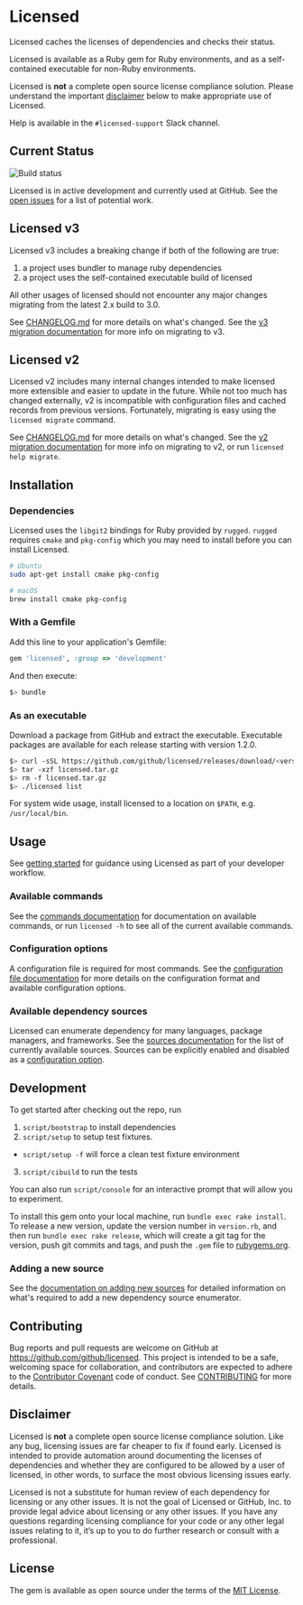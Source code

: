 # Licensed

Licensed caches the licenses of dependencies and checks their status.

Licensed is available as a Ruby gem for Ruby environments, and as a self-contained executable for non-Ruby environments.

Licensed is **not** a complete open source license compliance solution. Please understand the important [disclaimer](#disclaimer) below to make appropriate use of Licensed.

Help is available in the `#licensed-support` Slack channel.

## Current Status

![Build status](https://github.com/github/licensed/workflows/Test/badge.svg)

Licensed is in active development and currently used at GitHub.  See the [open issues](https://github.com/github/licensed/issues) for a list of potential work.

## Licensed v3

Licensed v3 includes a breaking change if both of the following are true:

1. a project uses bundler to manage ruby dependencies
2. a project uses the self-contained executable build of licensed

All other usages of licensed should not encounter any major changes migrating from the latest 2.x build to 3.0.  

See [CHANGELOG.md](./CHANGELOG.md) for more details on what's changed.
See the [v3 migration documentation](./docs/migrations/v3.md) for more info on migrating to v3.

## Licensed v2

Licensed v2 includes many internal changes intended to make licensed more extensible and easier to update in the future.  While not too much has changed externally, v2 is incompatible with configuration files and cached records from previous versions.  Fortunately, migrating is easy using the `licensed migrate` command.

See [CHANGELOG.md](./CHANGELOG.md) for more details on what's changed.
See the [v2 migration documentation](./docs/migrations/v2.md) for more info on migrating to v2, or run `licensed help migrate`.

## Installation

### Dependencies

Licensed uses the `libgit2` bindings for Ruby provided by `rugged`. `rugged` requires `cmake` and `pkg-config` which you may need to install before you can install Licensed.

```bash
# Ubuntu
sudo apt-get install cmake pkg-config

# macOS
brew install cmake pkg-config
```

### With a Gemfile

Add this line to your application's Gemfile:

```ruby
gem 'licensed', :group => 'development'
```

And then execute:

```bash
$> bundle
```

### As an executable

Download a package from GitHub and extract the executable.  Executable packages are available for each release starting with version 1.2.0.

```bash
$> curl -sSL https://github.com/github/licensed/releases/download/<version>/licensed-<version>-<os>-x64.tar.gz > licensed.tar.gz
$> tar -xzf licensed.tar.gz
$> rm -f licensed.tar.gz
$> ./licensed list
```

For system wide usage, install licensed to a location on `$PATH`, e.g. `/usr/local/bin`.

## Usage

See [getting started](./docs/getting_started.md) for guidance using Licensed as part of your developer workflow.

### Available commands

See the [commands documentation](./docs/commands) for documentation on available commands, or run `licensed -h` to see all of the current available commands.

### Configuration options

A configuration file is required for most commands.  See the [configuration file documentation](./docs/configuration.md) for more details on the configuration format and available configuration options.

### Available dependency sources

Licensed can enumerate dependency for many languages, package managers, and frameworks.  See the [sources documentation](./docs/sources) for the list of currently available sources.  Sources can be explicitly enabled and disabled as a [configuration option](./docs/configuration/dependency_source_enumerators.md).

## Development

To get started after checking out the repo, run

1. `script/bootstrap` to install dependencies
2. `script/setup` to setup test fixtures.
  - `script/setup -f` will force a clean test fixture environment
3. `script/cibuild` to run the tests

You can also run `script/console` for an interactive prompt that will allow you to experiment.

To install this gem onto your local machine, run `bundle exec rake install`. To release a new version, update the version number in `version.rb`, and then run `bundle exec rake release`, which will create a git tag for the version, push git commits and tags, and push the `.gem` file to [rubygems.org](https://rubygems.org).

### Adding a new source

See the [documentation on adding new sources](./docs/adding_a_new_source.md) for detailed information on what's required to add a new dependency source enumerator.

## Contributing

Bug reports and pull requests are welcome on GitHub at https://github.com/github/licensed. This project is intended to be a safe, welcoming space for collaboration, and contributors are expected to adhere to the [Contributor Covenant](http://contributor-covenant.org/) code of conduct.  See [CONTRIBUTING](CONTRIBUTING.md) for more details.

## Disclaimer

Licensed is **not** a complete open source license compliance solution. Like any bug, licensing issues are far cheaper to fix if found early. Licensed is intended to provide automation around documenting the licenses of dependencies and whether they  are configured to be allowed by a user of licensed, in other words, to surface the most obvious licensing issues early.

Licensed is not a substitute for human review of each dependency for licensing or any other issues. It is not the goal of Licensed or GitHub, Inc. to provide legal advice about licensing or any other issues. If you have any questions regarding licensing compliance for your code or any other legal issues relating to it, it’s up to you to do further research or consult with a professional.

## License

The gem is available as open source under the terms of the [MIT License](http://opensource.org/licenses/MIT).
